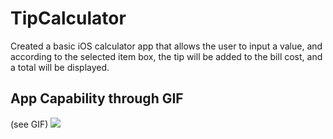 # TipCalculator

Created a basic iOS calculator app that allows the user to input a value, and according to the selected item box, the tip will be added 
to the bill cost, and a total will be displayed.

## App Capability through GIF
(see GIF)
<img src = "http://g.recordit.co/VU7iU0vL8K.gif" >

